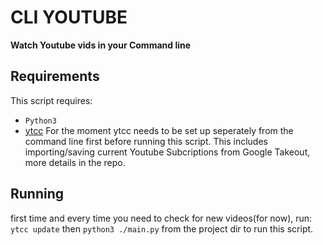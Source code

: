 # CLI YOUTUBE

**Watch Youtube vids in your Command line**

## Requirements

This script requires:

- `Python3`
- [ytcc](https://github.com/woefe/ytcc)
  For the moment ytcc needs to be set up seperately from the command line first before running this script.
  This includes importing/saving current Youtube Subcriptions from Google Takeout, more details in the repo.

## Running

first time and every time you need to check for new videos(for now), run:
`ytcc update`
then
`python3 ./main.py` from the project dir to run this script.
